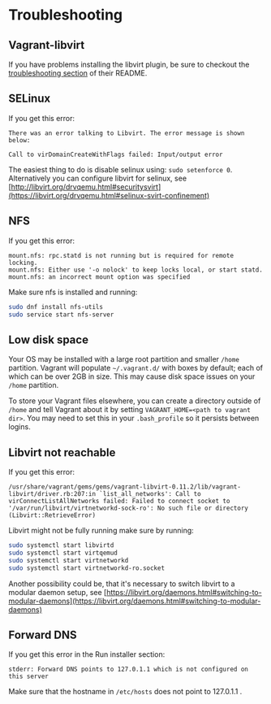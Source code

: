 # Troubleshooting

## Vagrant-libvirt

If you have problems installing the libvirt plugin, be sure to checkout the [troubleshooting section](https://vagrant-libvirt.github.io/vagrant-libvirt/troubleshooting.html) of their README.

## SELinux

If you get this error:

```text
There was an error talking to Libvirt. The error message is shown
below:

Call to virDomainCreateWithFlags failed: Input/output error
```

The easiest thing to do is disable selinux using: `sudo setenforce 0`. Alternatively you can configure libvirt for selinux, see [http://libvirt.org/drvqemu.html#securitysvirt](https://libvirt.org/drvqemu.html#selinux-svirt-confinement)

## NFS

If you get this error:

```text
mount.nfs: rpc.statd is not running but is required for remote locking.
mount.nfs: Either use '-o nolock' to keep locks local, or start statd.
mount.nfs: an incorrect mount option was specified
```

Make sure nfs is installed and running:

```sh
sudo dnf install nfs-utils
sudo service start nfs-server
```

## Low disk space

Your OS may be installed with a large root partition and smaller `/home`
partition. Vagrant will populate `~/.vagrant.d/` with boxes by default; each of
which can be over 2GB in size. This may cause disk space issues on your `/home`
partition.

To store your Vagrant files elsewhere, you can create a directory outside of
`/home` and tell Vagrant about it by setting `VAGRANT_HOME=<path to vagrant dir>`.
You may need to set this in your `.bash_profile` so it persists between
logins.

## Libvirt not reachable

If you get this error:

```text
/usr/share/vagrant/gems/gems/vagrant-libvirt-0.11.2/lib/vagrant-libvirt/driver.rb:207:in `list_all_networks': Call to virConnectListAllNetworks failed: Failed to connect socket to '/var/run/libvirt/virtnetworkd-sock-ro': No such file or directory (Libvirt::RetrieveError)
```

Libvirt might not be fully running make sure by running:

```sh
sudo systemctl start libvirtd
sudo systemctl start virtqemud
sudo systemctl start virtnetworkd
sudo systemctl start virtnetworkd-ro.socket
```

Another possibility could be, that it's necessary to switch libvirt to a modular daemon setup, see [https://libvirt.org/daemons.html#switching-to-modular-daemons](https://libvirt.org/daemons.html#switching-to-modular-daemons)

## Forward DNS

If you get this error in the Run installer section:

```text
stderr: Forward DNS points to 127.0.1.1 which is not configured on this server
```

Make sure that the hostname in `/etc/hosts` does not point to 127.0.1.1 .
